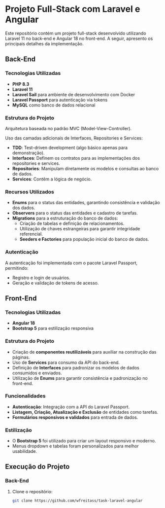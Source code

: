 # Projeto Full-Stack com Laravel e Angular

Este repositório contém um projeto full-stack desenvolvido utilizando Laravel 11 no back-end e Angular 18 no front-end. A seguir, apresento os principais detalhes da implementação.

## Back-End

### Tecnologias Utilizadas

- **PHP 8.3**
- **Laravel 11**
- **Laravel Sail** para ambiente de desenvolvimento com Docker
- **Laravel Passport** para autenticação via tokens
- **MySQL** como banco de dados relacional

### Estrutura do Projeto

Arquitetura baseada no padrão MVC (Model-View-Controller).

Uso das camadas adicionais de Interfaces, Repositories e Services:

- **TDD**: Test-driven development (algo básico apenas para demonstração).
- **Interfaces**: Definem os contratos para as implementações dos repositories e services.
- **Repositories**: Manipulam diretamente os modelos e consultas ao banco de dados.
- **Services**: Contêm a lógica de negócio.

### Recursos Utilizados

- **Enums** para o status das entidades, garantindo consistência e validação dos dados.
- **Observers** para o status das entidades e cadastro de tarefas.
- **Migrations** para a estruturação do banco de dados:
  - Criação de tabelas e definição de relacionamentos.
  - Utilização de chaves estrangeiras para garantir integridade referencial.
  - **Seeders e Factories** para população inicial do banco de dados.

### Autenticação

A autenticação foi implementada com o pacote Laravel Passport, permitindo:

- Registro e login de usuários.
- Geração e validação de tokens de acesso.

## Front-End

### Tecnologias Utilizadas

- **Angular 18**
- **Bootstrap 5** para estilização responsiva

### Estrutura do Projeto

- Criação de **componentes reutilizáveis** para auxiliar na construção das páginas.
- Uso de **Services** para consumo da API do back-end.
- Definição de **Interfaces** para padronizar os modelos de dados consumidos e enviados.
- Utilização de **Enums** para garantir consistência e padronização no front-end.

### Funcionalidades

- **Autenticação**: Integração com a API do Laravel Passport.
- **Listagem, Criação, Atualização e Exclusão** de entidades como tarefas.
- **Formulários responsivos e validados** para entrada de dados.

### Estilização

- O **Bootstrap 5** foi utilizado para criar um layout responsivo e moderno.
- Menus dropdown e tabelas foram personalizados para melhor usabilidade.

## Execução do Projeto

### Back-End

1. Clone o repositório:
   ```bash
   git clone https://github.com/wfreitass/task-laravel-angular


